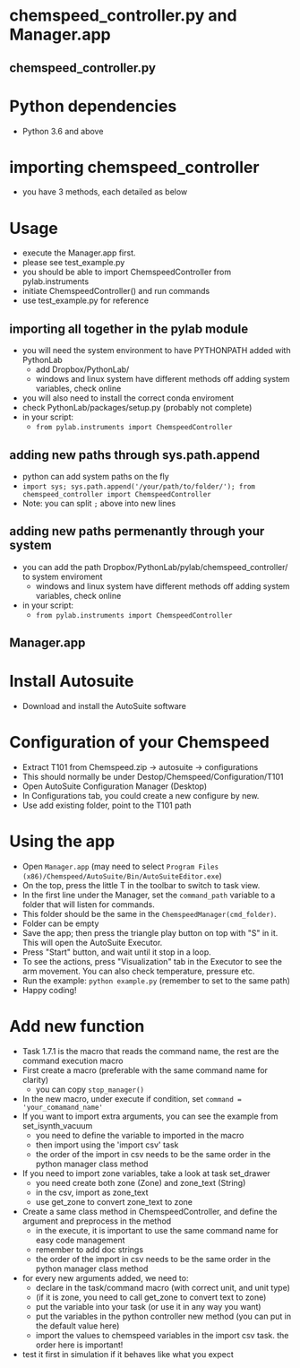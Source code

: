 chemspeed_controller.py and Manager.app
=======================================


chemspeed_controller.py
-----------------------

# Python dependencies
- Python 3.6 and above

# importing chemspeed_controller
- you have 3 methods, each detailed as below

# Usage
- execute the Manager.app first.
- please see test_example.py
- you should be able to import ChemspeedController from pylab.instruments
- initiate ChemspeedController() and run commands
- use test_example.py for reference


## importing all together in the pylab module
- you will need the system environment to have PYTHONPATH added with PythonLab
    - add Dropbox/PythonLab/
    - windows and linux system have different methods off adding system variables, check online
- you will also need to install the correct conda enviroment
- check PythonLab/packages/setup.py (probably not complete)
- in your script:
    - `from pylab.instruments import ChemspeedController`

## adding new paths through sys.path.append
- python can add system paths on the fly
- `import sys; sys.path.append('/your/path/to/folder/'); from chemspeed_controller import ChemspeedController`
- Note: you can split `;` above into new lines

## adding new paths permenantly through your system
- you can add the path Dropbox/PythonLab/pylab/chemspeed_controller/ to system enviroment
    - windows and linux system have different methods off adding system variables, check online
- in your script:
    - `from pylab.instruments import ChemspeedController`


Manager.app
-----------

# Install Autosuite
- Download and install the AutoSuite software

# Configuration of your Chemspeed
- Extract T101 from Chemspeed.zip -> autosuite -> configurations
- This should normally be under Destop/Chemspeed/Configuration/T101
- Open AutoSuite Configuration Manager (Desktop)
- In Configurations tab, you could create a new configure by new.
- Use add existing folder, point to the T101 path

# Using the app
- Open `Manager.app` (may need to select `Program Files (x86)/Chemspeed/AutoSuite/Bin/AutoSuiteEditor.exe`)
- On the top, press the little T in the toolbar to switch to task view.
- In the first line under the Manager, set the `command_path` variable to a folder that will listen for commands.
- This folder should be the same in the `ChemspeedManager(cmd_folder)`.
- Folder can be empty
- Save the app; then press the triangle play button on top with "S" in it. This will open the AutoSuite Executor.
- Press "Start" button, and wait until it stop in a loop.
- To see the actions, press "Visualization" tab in the Executor to see the arm movement. You can also check temperature, pressure etc.
- Run the example: `python example.py` (remember to set to the same path)
- Happy coding!

# Add new function
- Task 1.7.1 is the macro that reads the command name, the rest are the command execution macro
- First create a macro (preferable with the same command name for clarity)
    - you can copy `stop_manager()`
- In the new macro, under execute if condition, set `command = 'your_comamand_name'`
- If you want to import extra arguments, you can see the example from set_isynth_vacuum
    - you need to define the variable to imported in the macro
    - then import using the 'import csv' task
    - the order of the import in csv needs to be the same order in the python manager class method
- If you need to import zone variables, take a look at task set_drawer
    - you need create both zone (Zone) and zone_text (String)
    - in the csv, import as zone_text
    - use get_zone to convert zone_text to zone
- Create a same class method in ChemspeedController, and define the argument and preprocess in the method
    - in the execute, it is important to use the same command name for easy code management
    - remember to add doc strings
    - the order of the import in csv needs to be the same order in the python manager class method
- for every new arguments added, we need to:
    - declare in the task/command macro (with correct unit, and unit type)
    - (if it is zone, you need to call get_zone to convert text to zone)
    - put the variable into your task (or use it in any way you want)
    - put the variables in the python controller new method (you can put in the default value here)
    - import the values to chemspeed variables in the import csv task. the order here is important!
- test it first in simulation if it behaves like what you expect
